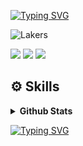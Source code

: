 <a href="https://git.io/typing-svg"><img src="https://readme-typing-svg.demolab.com?font=Fira+Code&duration=4000&pause=1000&color=fcdc4f&random=false&width=435&lines=Ooi+eu+sou+o+Rafael!+%F0%9F%91%8B;Seja+bem+vindo+ao+meu+perfil+README!;" alt="Typing SVG" /></a>

![Lakers](https://github.com/sheranrafael/sheranrafael/assets/154270131/bd42aa85-7ee7-4063-8abb-08a02d87c13a)


<a href="https://instagram.com/slheran" target="_blank"><img src="https://img.shields.io/badge/-Instagram-593D88?style=for-the-badge&logo=instagram&logoColor=white" target="_blank"></a>
 <a href = "mailto:contatosheranvitorino@gmail.com"><img src="https://img.shields.io/badge/-Gmail-F7DF1E?style=for-the-badge&logo=gmail&logoColor=black" target="_blank"></a>
  <a href="https://https://github.com/sheranrafael" target="_blank"><img src="https://img.shields.io/badge/GitHub-593D88?style=for-the-badge&logo=github&logoColor=white" target="_blank"></a>

                                                                                                                                                                                                                          
  <h2>⚙️ Skills</h2>

<!------------------------------------------------------- Styles and Markup ----------------------------------------------------->

<details closed>
  <summary><b> Github Stats</b></summary>
    <hr>
    <img src="https://github-readme-stats.vercel.app/api?username=sheranrafael&show_icons=true&theme=transparent&layout=compact&title_color=fcdc4f&icon_color=db46e2&text_color=b497d3&border_color=8519fa&rank_icon=github" alt="mystreak"  align="right" />
    <img src="https://github-readme-streak-stats.herokuapp.com/?user=sheranrafael&theme=transparent&border=8519fa&stroke=fcdc4f&fire=fcdc4f&currStreakNum=fcdc4f&ring=fcdc4f&sideNums=db46e2&currStreakLabel=fcdc4f&sideLabels=b497d3&dates=fcdc4f" alt="mystreak"/>
    <hr>
</details> 

<a href="https://git.io/typing-svg"><img src="https://readme-typing-svg.demolab.com?font=Fira+Code&duration=4000&center=true&vCenter=true&pause=1000&color=fcdc4f&random=false&width=435&lines=If+you+found+something+useful+here!;If+you+liked+it!;Please+give+me+a+star+%E2%AD%90%EF%B8%8F!;Please+follow+me!" alt="Typing SVG" /></a>




